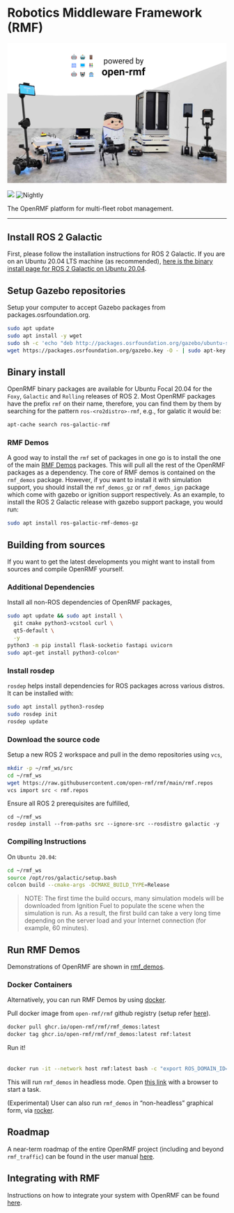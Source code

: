 # Robotics Middleware Framework (RMF)

![](media/rmf_banner.png)

![](https://github.com/open-rmf/rmf/workflows/build/badge.svg)
![Nightly](https://github.com/open-rmf/rmf/workflows/nightly/badge.svg)

The OpenRMF platform for multi-fleet robot management.

---
## Install ROS 2 Galactic

First, please follow the installation instructions for ROS 2 Galactic.
If you are on an Ubuntu 20.04 LTS machine (as recommended), [here is the binary install page for ROS 2 Galactic on Ubuntu 20.04](https://docs.ros.org/en/galactic/Installation/Ubuntu-Install-Debians.html).

## Setup Gazebo repositories

Setup your computer to accept Gazebo packages from packages.osrfoundation.org.

```bash
sudo apt update
sudo apt install -y wget
sudo sh -c 'echo "deb http://packages.osrfoundation.org/gazebo/ubuntu-stable `lsb_release -cs` main" > /etc/apt/sources.list.d/gazebo-stable.list'
wget https://packages.osrfoundation.org/gazebo.key -O - | sudo apt-key add -
```

## Binary install

OpenRMF binary packages are available for Ubuntu Focal 20.04 for the `Foxy`, `Galactic` and `Rolling` releases of ROS 2. Most OpenRMF packages have the prefix `rmf` on their name, therefore, you can find them by them by searching for the pattern `ros-<ro2distro>-rmf`, e.g., for galatic it would be:

```bash
apt-cache search ros-galactic-rmf
```

### RMF Demos

A good way to install the `rmf` set of packages in one go is to install the one of the main [RMF Demos](https://github.com/open-rmf/rmf_demos) packages. This will pull all the rest of the OpenRMF packages as a dependency. The core of RMF demos is contained on the `rmf_demos` package. However, if you want to install it with simulation support, you should install the `rmf_demos_gz` or `rmf_demos_ign` package which come with gazebo or ignition support respectively. As an example, to install the ROS 2 Galactic release with gazebo support package, you would run:

```bash
sudo apt install ros-galactic-rmf-demos-gz
```

## Building from sources

If you want to get the latest developments you might want to install from sources and compile OpenRMF yourself.


### Additional Dependencies

Install all non-ROS dependencies of OpenRMF packages,

```bash
sudo apt update && sudo apt install \
  git cmake python3-vcstool curl \
  qt5-default \
  -y
python3 -m pip install flask-socketio fastapi uvicorn
sudo apt-get install python3-colcon*
```

### Install rosdep

`rosdep` helps install dependencies for ROS packages across various distros. It can be installed with:

```bash
sudo apt install python3-rosdep
sudo rosdep init
rosdep update
```

### Download the source code
Setup a new ROS 2 workspace and pull in the demo repositories using `vcs`,

```bash
mkdir -p ~/rmf_ws/src
cd ~/rmf_ws
wget https://raw.githubusercontent.com/open-rmf/rmf/main/rmf.repos
vcs import src < rmf.repos
```

Ensure all ROS 2 prerequisites are fulfilled,
```
cd ~/rmf_ws
rosdep install --from-paths src --ignore-src --rosdistro galactic -y
```

### Compiling Instructions

On `Ubuntu 20.04`:

```bash
cd ~/rmf_ws
source /opt/ros/galactic/setup.bash
colcon build --cmake-args -DCMAKE_BUILD_TYPE=Release
```

> NOTE: The first time the build occurs, many simulation models will be downloaded from Ignition Fuel to populate the scene when the simulation is run.
As a result, the first build can take a very long time depending on the server load and your Internet connection (for example, 60 minutes).

## Run RMF Demos

Demonstrations of OpenRMF are shown in [rmf_demos](https://github.com/open-rmf/rmf_demos/).

### Docker Containers
Alternatively, you can run RMF Demos by using [docker](https://docs.docker.com/engine/install/ubuntu/).

Pull docker image from `open-rmf/rmf` github registry (setup refer [here](https://docs.github.com/en/free-pro-team@latest/packages/using-github-packages-with-your-projects-ecosystem/configuring-docker-for-use-with-github-packages#authenticating-with-a-personal-access-token)).

```bash
docker pull ghcr.io/open-rmf/rmf/rmf_demos:latest
docker tag ghcr.io/open-rmf/rmf/rmf_demos:latest rmf:latest
```

Run it!

```bash

docker run -it --network host rmf:latest bash -c "export ROS_DOMAIN_ID=9; ros2 launch rmf_demos_gz office.launch.xml headless:=1"
```
This will run `rmf_demos` in headless mode. Open [this link](https://open-rmf.github.io/rmf-panel-js/) with a browser to start a task.

(Experimental) User can also run `rmf_demos` in “non-headless” graphical form, via [rocker](https://github.com/osrf/rocker).

## Roadmap

A near-term roadmap of the entire OpenRMF project (including and beyond `rmf_traffic`) can be found in the user manual [here](https://osrf.github.io/ros2multirobotbook/roadmap.html).

## Integrating with RMF

Instructions on how to integrate your system with OpenRMF can be found [here](https://osrf.github.io/ros2multirobotbook/integration.html).
